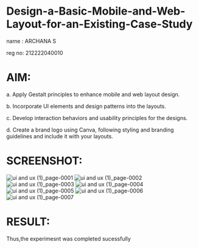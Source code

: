 # Design-a-Basic-Mobile-and-Web-Layout-for-an-Existing-Case-Study

name : ARCHANA S

reg no: 212222040010

# AIM:

a. Apply Gestalt principles to enhance mobile and web layout design.

b. Incorporate UI elements and design patterns into the layouts.

c. Develop interaction behaviors and usability principles for the designs.

d. Create a brand logo using Canva, following styling and branding guidelines and include it with your layouts.

# SCREENSHOT:
![ui and ux  (1)_page-0001](https://github.com/user-attachments/assets/b0d95901-1d71-4284-9839-112d52e59714)
![ui and ux  (1)_page-0002](https://github.com/user-attachments/assets/f24f7dca-ca4e-459d-a7d9-03d36bbb9d2d)
![ui and ux  (1)_page-0003](https://github.com/user-attachments/assets/6e4881e5-4691-405d-9b15-00fdcba9f5bd)
![ui and ux  (1)_page-0004](https://github.com/user-attachments/assets/4dcca681-1aa3-4dc4-ae7a-3746e89e0971)
![ui and ux  (1)_page-0005](https://github.com/user-attachments/assets/a3f8094e-c933-4bc1-afd3-ce9a94af8e3f)
![ui and ux  (1)_page-0006](https://github.com/user-attachments/assets/fdb38e62-0a12-4b9e-aafb-f82f8a39432f)
![ui and ux  (1)_page-0007](https://github.com/user-attachments/assets/9ebdce72-0ebb-43dd-8a84-dbd2efe9fb78)

# RESULT:
Thus,the experimesnt was completed sucessfully
